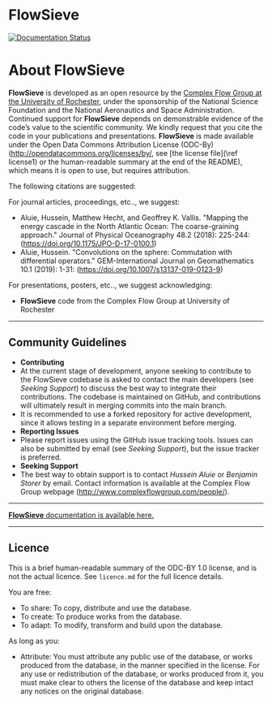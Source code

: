 # FlowSieve

[![Documentation Status](https://readthedocs.org/projects/flowsieve/badge/?version=latest)](https://flowsieve.readthedocs.io/en/latest/?badge=latest)

# About FlowSieve

**FlowSieve** is developed as an open resource by the [Complex Flow Group at the University of Rochester](http://www.complexflowgroup.com), under the sponsorship of the National Science Foundation and the National Aeronautics and Space Administration. 
Continued support for **FlowSieve** depends on demonstrable evidence of the code’s value to the scientific community. 
We kindly request that you cite the code in your publications and presentations. 
**FlowSieve** is made available under the Open Data Commons Attribution License (ODC-By) (http://opendatacommons.org/licenses/by/, see [the license file](\ref license1) or the human-readable summary at the end of the README), which means it is open to use, but requires attribution. 

The following citations are suggested:

For journal articles, proceedings, etc.., we suggest:
* Aluie, Hussein, Matthew Hecht, and Geoffrey K. Vallis. "Mapping the energy cascade in the North Atlantic Ocean: The coarse-graining approach." Journal of Physical Oceanography 48.2 (2018): 225-244: (https://doi.org/10.1175/JPO-D-17-0100.1)
* Aluie, Hussein. "Convolutions on the sphere: Commutation with differential operators." GEM-International Journal on Geomathematics 10.1 (2019): 1-31: (https://doi.org/10.1007/s13137-019-0123-9)

For presentations, posters, etc.., we suggest acknowledging:
* **FlowSieve** code from the Complex Flow Group at University of Rochester


---

## Community Guidelines

* **Contributing**
 * At the current stage of development, anyone seeking to contribute to the FlowSieve codebase is asked to contact the main developers (see *Seeking Support*) to discuss the best way to integrate their contributions. The codebase is maintained on GitHub, and contributions will ultimately result in merging commits into the main branch. 
 * It is recommended to use a forked repository for active development, since it allows testing in a separate environment before merging.
* **Reporting Issues** 
 * Please report issues using the GitHub issue tracking tools. Issues can also be submitted by email (see *Seeking Support*), but the issue tracker is preferred.
* **Seeking Support**
 * The best way to obtain support is to contact *Hussein Aluie* or *Benjamin Storer* by email. Contact information is available at the Complex Flow Group webpage (http://www.complexflowgroup.com/people/).

---

[**FlowSieve** documentation is available here.](https://flowsieve.readthedocs.io/en/latest/) 

---

## Licence

This is a brief human-readable summary of the ODC-BY 1.0 license, and is not the actual licence. 
See `licence.md` for the full licence details.

You are free:
* To share: To copy, distribute and use the database.
* To create: To produce works from the database.
* To adapt: To modify, transform and build upon the database.

As long as you:
* Attribute: You must attribute any public use of the database, or works produced from the database, in the manner specified in the license. For any use or redistribution of the database, or works produced from it, you must make clear to others the license of the database and keep intact any notices on the original database.

